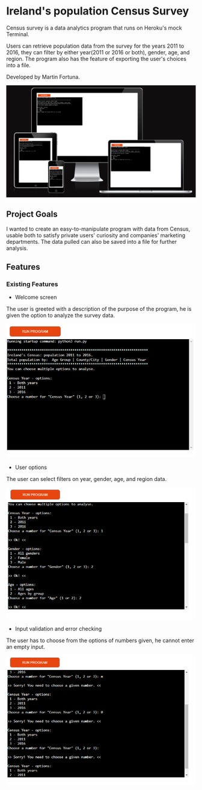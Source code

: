 # Ireland's population Census Survey

Census survey is a data analytics program that runs on Heroku's mock Terminal.

Users can retrieve population data from the survey for the years 2011 to 2016, they can filter by either year(2011 or 2016 or both), gender, age, and region.
The program also has the feature of exporting the user's choices into a file.

Developed by Martin Fortuna.

![Am I Responsive Website Mockup](/readme/census-mock-up.png)


## Project Goals

I wanted to create an easy-to-manipulate program with data from Census, usable both to satisfy private users' curiosity and companies' marketing departments.
The data pulled can also be saved into a file for further analysis.

## Features

### Existing Features

- Welcome screen

The user is greeted with a description of the purpose of the program, he is given the option to analyze the survey data. 

![Welcome screen](/readme/welcome.png)


- User options

The user can select filters on year, gender, age, and region data.

![User options](/readme/options.png)

- Input validation and error checking

The user has to choose from the options of numbers given, he cannot enter an empty input.

![Input validation](/readme/validation.png)